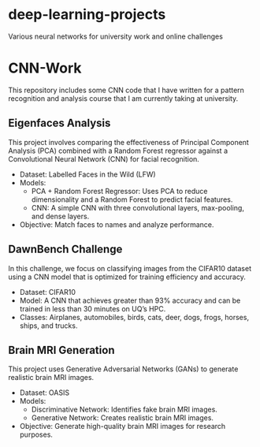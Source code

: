 # deep-learning-projects

Various neural networks for university work and online challenges

# CNN-Work

This repository includes some CNN code that I have written for a pattern recognition and analysis course that I am currently taking at university.

## Eigenfaces Analysis

This project involves comparing the effectiveness of Principal Component Analysis (PCA) combined with a Random Forest regressor against a Convolutional Neural Network (CNN) for facial recognition.

- Dataset: Labelled Faces in the Wild (LFW)
- Models:
  - PCA + Random Forest Regressor: Uses PCA to reduce dimensionality and a Random Forest to predict facial features.
  - CNN: A simple CNN with three convolutional layers, max-pooling, and dense layers.
- Objective: Match faces to names and analyze performance.

## DawnBench Challenge

In this challenge, we focus on classifying images from the CIFAR10 dataset using a CNN model that is optimized for training efficiency and accuracy.

- Dataset: CIFAR10
- Model: A CNN that achieves greater than 93% accuracy and can be trained in less than 30 minutes on UQ’s HPC.
- Classes: Airplanes, automobiles, birds, cats, deer, dogs, frogs, horses, ships, and trucks.

## Brain MRI Generation

This project uses Generative Adversarial Networks (GANs) to generate realistic brain MRI images.

- Dataset: OASIS
- Models:
  - Discriminative Network: Identifies fake brain MRI images.
  - Generative Network: Creates realistic brain MRI images.
- Objective: Generate high-quality brain MRI images for research purposes.
